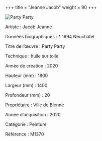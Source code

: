 +++
title = "Jeanne Jacob"
weight = 90
+++

![Party Party](/images/m1370.jpg)

Artiste
: Jacob Jeanne

Données biographiques
: \* 1994 Neuchâtel

Titre de l’œuvre
: Party Party

Technique
: huile sur toile

Année de création
: 2020

Hauteur (mm)
: 1800

Largeur (mm)
: 1400

Profondeur (mm)
: 20

Propriétaire
: Ville de Bienne

Année d’acquisition
: 2020

Catégorie
: Peinture

Référence
: M1370

